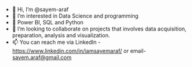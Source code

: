 - 👋 Hi, I’m @sayem-araf
- 👀 I’m interested in Data Science and programming 
- 🌱 Power BI, SQL and Python
- 💞️ I’m looking to collaborate on projects that involves data acquisition, preparation, analysis and visualization.
- 📫 You can reach me via LinkedIn - https://www.linkedin.com/in/iamsayemaraf/ or email- sayem.araf@gmail.com

<!---
sayem-araf/sayem-araf is a ✨ special ✨ repository because its `README.md` (this file) appears on your GitHub profile.
You can click the Preview link to take a look at your changes.
--->
